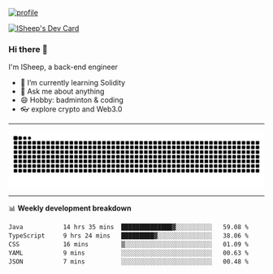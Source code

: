 [![profile](https://user-images.githubusercontent.com/54968314/208005045-e4b42f3b-833d-4242-bfcc-e764865553a2.svg)](https://www.calligrapher.ai/)

<a href="https://app.daily.dev/linziyang1106"><img src="https://api.daily.dev/devcards/v2/i4Spwx5Skx5FpTqWcwoit.png?r=kgx&type=wide" width="652" alt="ISheep's Dev Card"/></a>

### Hi there 🐏

I'm ISheep, a back-end engineer

- 🔭 I’m currently learning Solidity
- 💬 Ask me about anything
- 😄 Hobby: badminton & coding
- 👓 explore crypto and Web3.0

-------

![](https://raw.githubusercontent.com/ISheepp/ISheepp/output/github-contribution-grid-snake.svg)

-------

📊 **Weekly development breakdown**
<!--START_SECTION:waka-->

```txt
Java           14 hrs 35 mins  ██████████████▓░░░░░░░░░░   59.08 %
TypeScript     9 hrs 24 mins   █████████▓░░░░░░░░░░░░░░░   38.06 %
CSS            16 mins         ▒░░░░░░░░░░░░░░░░░░░░░░░░   01.09 %
YAML           9 mins          ░░░░░░░░░░░░░░░░░░░░░░░░░   00.63 %
JSON           7 mins          ░░░░░░░░░░░░░░░░░░░░░░░░░   00.48 %
```

<!--END_SECTION:waka-->
